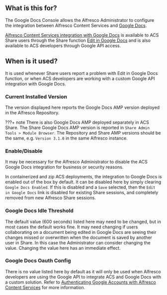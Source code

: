 ## What is this for?
The Google Docs Console allows the Alfresco Administrator to configure  the integration between Alfresco Content Services and [Google Docs](https://en.wikipedia.org/wiki/Google_Docs).

[Alfresco Content Services integration with Google Docs](https://docs.alfresco.com/googledocs/concepts/googledocs-intro.html) is available to ACS Share users through the Share function [Edit in Google Docs](https://docs.alfresco.com/6.2/tasks/library-edit-content-googledocs.html) and is also available to ACS developers through Google API access.

## When is it used?
It is used whenever Share users report a problem with Edit in Google Docs function, or when ACS developers are working with a custom Google API integration with Google Docs.

### Current Installed Version
The version displayed here reports the Google Docs AMP version deployed in the Alfresco Repository.

???+ note
There is also Google Docs AMP deployed separately in ACS Share. The Share Google Docs AMP version is reported in `Share Admin Tools > Module Browser`. The Repository and Share AMP versions should be the same, e.g. `Version 3.1.0` in the same Alfresco instance.

### Enable/Disable
It may be necessary for the Alfresco Administrator to disable the ACS Google Docs integration for business or security reasons.

In containerized and zip ACS deployments, the integration to Google Docs is enabled out of the box by default. It can be disabled here by simply clearing  `Google Docs Enabled`. If this is disabled and a `Save` selected, then the `Edit in Google Docs` link is disabled for existing Share sessions, and completely removed from new Alfresco Share sessions.

### Google Docs Idle Threshold

The default value (600 seconds) listed here may need to be changed, but in most cases the default works fine. It may need changing if users collaborating on a document being edited in Google Docs are seeing their changes missed or overwritten when the document is saved by another user in Share. In this case the Administrator can consider changing the value. Changing the value here has an immediate effect.

### Google Docs Oauth Config
There is no value listed here by default as it will only be used when Alfresco developers are using the Google API to integrate ACS and Google Docs with a custom solution. Refer to [Authenticating Google Accounts with Alfresco Content Services](https://docs.alfresco.com/googledocs/tasks/googledocs-config-auth.html) for more information.
